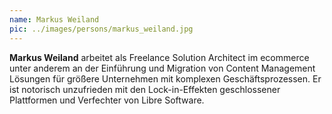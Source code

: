 ```yaml
---
name: Markus Weiland
pic: ../images/persons/markus_weiland.jpg
---
```


**Markus Weiland** arbeitet als Freelance Solution Architect im ecommerce unter anderem an der Einführung und Migration von Content Management Lösungen für größere Unternehmen mit komplexen Geschäftsprozessen. Er ist notorisch unzufrieden mit den Lock-in-Effekten geschlossener Plattformen und Verfechter von Libre Software.
